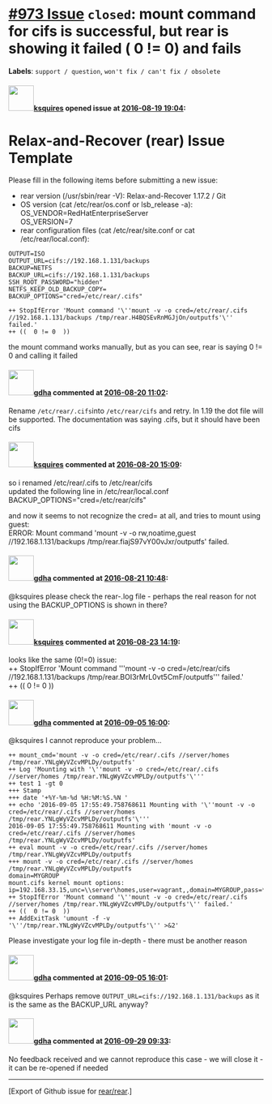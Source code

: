 [\#973 Issue](https://github.com/rear/rear/issues/973) `closed`: mount command for cifs is successful, but rear is showing it failed ( 0 != 0) and fails
========================================================================================================================================================

**Labels**: `support / question`, `won't fix / can't fix / obsolete`

#### <img src="https://avatars.githubusercontent.com/u/14119434?v=4" width="50">[ksquires](https://github.com/ksquires) opened issue at [2016-08-19 19:04](https://github.com/rear/rear/issues/973):

Relax-and-Recover (rear) Issue Template
=======================================

Please fill in the following items before submitting a new issue:

-   rear version (/usr/sbin/rear -V): Relax-and-Recover 1.17.2 / Git
-   OS version (cat /etc/rear/os.conf or lsb\_release -a):  
    OS\_VENDOR=RedHatEnterpriseServer  
    OS\_VERSION=7
-   rear configuration files (cat /etc/rear/site.conf or cat
    /etc/rear/local.conf):

<!-- -->

    OUTPUT=ISO
    OUTPUT_URL=cifs://192.168.1.131/backups
    BACKUP=NETFS
    BACKUP_URL=cifs://192.168.1.131/backups
    SSH_ROOT_PASSWORD="hidden"
    NETFS_KEEP_OLD_BACKUP_COPY=
    BACKUP_OPTIONS="cred=/etc/rear/.cifs"

    ++ StopIfError 'Mount command '\''mount -v -o cred=/etc/rear/.cifs //192.168.1.131/backups /tmp/rear.H4BQSEvRnMGJjOn/outputfs'\'' failed.'
    ++ ((  0 != 0  ))

the mount command works manually, but as you can see, rear is saying 0
!= 0 and calling it failed

#### <img src="https://avatars.githubusercontent.com/u/888633?u=cdaeb31efcc0048d3619651aa18dd4b76e636b21&v=4" width="50">[gdha](https://github.com/gdha) commented at [2016-08-20 11:02](https://github.com/rear/rear/issues/973#issuecomment-241193386):

Rename `/etc/rear/.cifs`into `/etc/rear/cifs` and retry. In 1.19 the dot
file will be supported. The documentation was saying .cifs, but it
should have been cifs

#### <img src="https://avatars.githubusercontent.com/u/14119434?v=4" width="50">[ksquires](https://github.com/ksquires) commented at [2016-08-20 15:09](https://github.com/rear/rear/issues/973#issuecomment-241205267):

so i renamed /etc/rear/.cifs to /etc/rear/cifs  
updated the following line in /etc/rear/local.conf  
BACKUP\_OPTIONS="cred=/etc/rear/cifs"

and now it seems to not recognize the cred= at all, and tries to mount
using guest:  
ERROR: Mount command 'mount -v -o rw,noatime,guest
//192.168.1.131/backups /tmp/rear.fiajS97vY00vJxr/outputfs' failed.

#### <img src="https://avatars.githubusercontent.com/u/888633?u=cdaeb31efcc0048d3619651aa18dd4b76e636b21&v=4" width="50">[gdha](https://github.com/gdha) commented at [2016-08-21 10:48](https://github.com/rear/rear/issues/973#issuecomment-241250689):

@ksquires please check the rear-<server>.log file - perhaps the real
reason for not using the BACKUP\_OPTIONS is shown in there?

#### <img src="https://avatars.githubusercontent.com/u/14119434?v=4" width="50">[ksquires](https://github.com/ksquires) commented at [2016-08-23 14:19](https://github.com/rear/rear/issues/973#issuecomment-241746363):

looks like the same (0!=0) issue:  
++ StopIfError 'Mount command '''mount -v -o cred=/etc/rear/cifs
//192.168.1.131/backups /tmp/rear.BOI3rMrL0vt5CmF/outputfs''' failed.'  
++ (( 0 != 0 ))

#### <img src="https://avatars.githubusercontent.com/u/888633?u=cdaeb31efcc0048d3619651aa18dd4b76e636b21&v=4" width="50">[gdha](https://github.com/gdha) commented at [2016-09-05 16:00](https://github.com/rear/rear/issues/973#issuecomment-244777659):

@ksquires I cannot reproduce your problem...

    ++ mount_cmd='mount -v -o cred=/etc/rear/.cifs //server/homes /tmp/rear.YNLgWyVZcvMPLDy/outputfs'
    ++ Log 'Mounting with '\''mount -v -o cred=/etc/rear/.cifs //server/homes /tmp/rear.YNLgWyVZcvMPLDy/outputfs'\'''
    ++ test 1 -gt 0
    +++ Stamp
    +++ date '+%Y-%m-%d %H:%M:%S.%N '
    ++ echo '2016-09-05 17:55:49.758768611 Mounting with '\''mount -v -o cred=/etc/rear/.cifs //server/homes /tmp/rear.YNLgWyVZcvMPLDy/outputfs'\'''
    2016-09-05 17:55:49.758768611 Mounting with 'mount -v -o cred=/etc/rear/.cifs //server/homes /tmp/rear.YNLgWyVZcvMPLDy/outputfs'
    ++ eval mount -v -o cred=/etc/rear/.cifs //server/homes /tmp/rear.YNLgWyVZcvMPLDy/outputfs
    +++ mount -v -o cred=/etc/rear/.cifs //server/homes /tmp/rear.YNLgWyVZcvMPLDy/outputfs
    domain=MYGROUP
    mount.cifs kernel mount options: ip=192.168.33.15,unc=\\server\homes,user=vagrant,,domain=MYGROUP,pass=********
    ++ StopIfError 'Mount command '\''mount -v -o cred=/etc/rear/.cifs //server/homes /tmp/rear.YNLgWyVZcvMPLDy/outputfs'\'' failed.'
    ++ ((  0 != 0  ))
    ++ AddExitTask 'umount -f -v '\''/tmp/rear.YNLgWyVZcvMPLDy/outputfs'\'' >&2'

Please investigate your log file in-depth - there must be another reason

#### <img src="https://avatars.githubusercontent.com/u/888633?u=cdaeb31efcc0048d3619651aa18dd4b76e636b21&v=4" width="50">[gdha](https://github.com/gdha) commented at [2016-09-05 16:01](https://github.com/rear/rear/issues/973#issuecomment-244777832):

@ksquires Perhaps remove `OUTPUT_URL=cifs://192.168.1.131/backups` as it
is the same as the BACKUP\_URL anyway?

#### <img src="https://avatars.githubusercontent.com/u/888633?u=cdaeb31efcc0048d3619651aa18dd4b76e636b21&v=4" width="50">[gdha](https://github.com/gdha) commented at [2016-09-29 09:33](https://github.com/rear/rear/issues/973#issuecomment-250417447):

No feedback received and we cannot reproduce this case - we will close
it - it can be re-opened if needed

------------------------------------------------------------------------

\[Export of Github issue for
[rear/rear](https://github.com/rear/rear).\]
